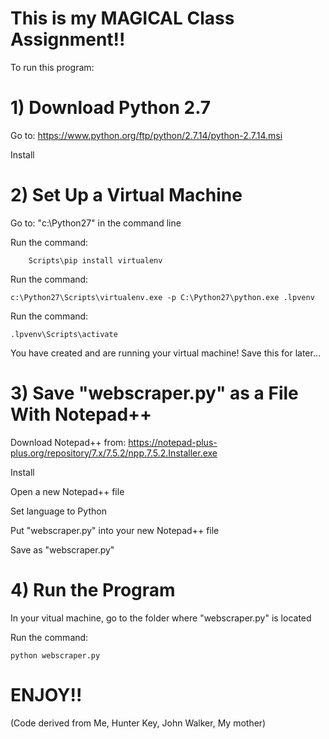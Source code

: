 # This is my MAGICAL Class Assignment!!

To run this program:

# 1) Download Python 2.7

Go to: https://www.python.org/ftp/python/2.7.14/python-2.7.14.msi

Install

# 2) Set Up a Virtual Machine

Go to: "c:\Python27" in the command line

Run the command:

		Scripts\pip install virtualenv

Run the command:

	c:\Python27\Scripts\virtualenv.exe -p C:\Python27\python.exe .lpvenv

Run the command: 

	.lpvenv\Scripts\activate

You have created and are running your virtual machine! Save this for later...

# 3) Save "webscraper.py" as a File With Notepad++

Download Notepad++ from: https://notepad-plus-plus.org/repository/7.x/7.5.2/npp.7.5.2.Installer.exe

Install

Open a new Notepad++ file

Set language to Python

Put "webscraper.py" into your new Notepad++ file

Save as "webscraper.py"

# 4) Run the Program

In your vitual machine, go to the folder where "webscraper.py" is located

Run the command:

	python webscraper.py

# ENJOY!!

(Code derived from Me, Hunter Key, John Walker, My mother)

